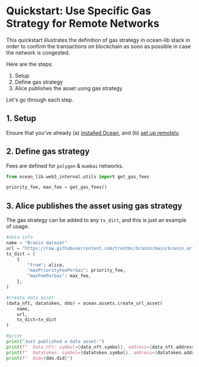 <!--
Copyright 2023 Ocean Protocol Foundation
SPDX-License-Identifier: Apache-2.0
-->

# Quickstart: Use Specific Gas Strategy for Remote Networks

This quickstart illustrates the definition of gas strategy in ocean-lib stack in order to
confirm the transactions on blockchain as soon as possible in case the network is congested.

Here are the steps:

1.  Setup
2.  Define gas strategy
3.  Alice publishes the asset using gas strategy

Let's go through each step.

## 1. Setup

Ensure that you've already (a) [installed Ocean](install.md), and (b) [set up remotely](setup-remote.md).

## 2. Define gas strategy

Fees are defined for `polygon` & `mumbai` networks.

```python
from ocean_lib.web3_internal.utils import get_gas_fees

priority_fee, max_fee = get_gas_fees()
```

## 3. Alice publishes the asset using gas strategy

The gas strategy can be added to any `tx_dict`, and this is just an example of usage.
```python
#data info
name = "Branin dataset"
url = "https://raw.githubusercontent.com/trentmc/branin/main/branin.arff"
tx_dict = (
    {
        "from": alice,
        "maxPriorityFeePerGas": priority_fee,
        "maxFeePerGas": max_fee,
    },
)

#create data asset
(data_nft, datatoken, ddo) = ocean.assets.create_url_asset(
    name,
    url,
    tx_dict=tx_dict
)

#print
print("Just published a data asset:")
print(f"  data_nft: symbol={data_nft.symbol}, address={data_nft.address}")
print(f"  datatoken: symbol={datatoken.symbol}, address={datatoken.address}")
print(f"  did={ddo.did}")
```

